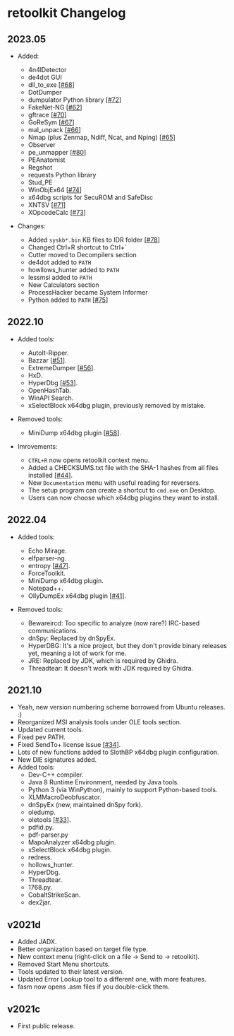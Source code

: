 # retoolkit Changelog

## 2023.05

* Added:
    * 4n4lDetector
    * de4dot GUI
    * dll_to_exe \[[#68](https://github.com/mentebinaria/retoolkit/issues/68)\]
    * DotDumper
    * dumpulator Python library \[[#72](https://github.com/mentebinaria/retoolkit/issues/72)\]
    * FakeNet-NG \[[#62](https://github.com/mentebinaria/retoolkit/issues/62)\]
    * gftrace \[[#70](https://github.com/mentebinaria/retoolkit/issues/70)\]
    * GoReSym \[[#67](https://github.com/mentebinaria/retoolkit/issues/67)\]
    * mal_unpack \[[#66](https://github.com/mentebinaria/retoolkit/issues/66)\]
    * Nmap (plus Zenmap, Ndiff, Ncat, and Nping) \[[#65](https://github.com/mentebinaria/retoolkit/issues/65)\]
    * Observer
    * pe_unmapper \[[#80](https://github.com/mentebinaria/retoolkit/issues/80)\]
    * PEAnatomist
    * Regshot
    * requests Python library
    * Stud_PE
    * WinObjEx64 \[[#74](https://github.com/mentebinaria/retoolkit/issues/74)\]
    * x64dbg scripts for SecuROM and SafeDisc
    * XNTSV \[[#71](https://github.com/mentebinaria/retoolkit/issues/71)\]
    * XOpcodeCalc \[[#73](https://github.com/mentebinaria/retoolkit/issues/73)\]

* Changes:
    * Added `syskb*.bin` KB files to IDR folder \[[#78](https://github.com/mentebinaria/retoolkit/issues/78)\]
    * Changed Ctrl+R shortcut to Ctrl+`
    * Cutter moved to Decompilers section
    * de4dot added to `PATH`
    * howllows_hunter added to `PATH`
    * lessmsi added to `PATH`
    * New Calculators section
    * ProcessHacker became System Informer
    * Python added to `PATH` \[[#75](https://github.com/mentebinaria/retoolkit/issues/75)\]

## 2022.10

* Added tools:
    * AutoIt-Ripper.
    * Bazzar \[[#51](https://github.com/mentebinaria/retoolkit/issues/51)\].
    * ExtremeDumper \[[#56](https://github.com/mentebinaria/retoolkit/issues/56)\].
    * HxD.
    * HyperDbg \[[#53](https://github.com/mentebinaria/retoolkit/issues/53)\].
    * OpenHashTab.
    * WinAPI Search.
    * xSelectBlock x64dbg plugin, previously removed by mistake.

* Removed tools:
    * MiniDump x64dbg plugin \[[#58](https://github.com/mentebinaria/retoolkit/issues/58)\].

* Imrovements:
    * `CTRL+R` now opens retoolkit context menu.
    * Added a CHECKSUMS.txt file with the SHA-1 hashes from all files installed \[[#44](https://github.com/mentebinaria/retoolkit/issues/44)\].
    * New `Documentation` menu with useful reading for reversers.
    * The setup program can create a shortcut to `cmd.exe` on Desktop.
    * Users can now choose which x64dbg plugins they want to install.

## 2022.04

* Added tools:
    * Echo Mirage.
    * elfparser-ng.
    * entropy \[[#47](https://github.com/mentebinaria/retoolkit/issues/47)\].
    * ForceToolkit.
    * MiniDump x64dbg plugin.
    * Notepad++.
    * OllyDumpEx x64dbg plugin \[[#41](https://github.com/mentebinaria/retoolkit/issues/41)\].

* Removed tools:
    * Bewareircd: Too specific to analyze (now rare?) IRC-based communications.
    * dnSpy: Replaced by dnSpyEx.
    * HyperDBG: It's a nice project, but they don't provide binary releases yet, meaning a lot of work for me.
    * JRE: Replaced by JDK, which is required by Ghidra.
    * Threadtear: It doesn't work with JDK required by Ghidra.

## 2021.10

* Yeah, new version numbering scheme borrowed from Ubuntu releases. :)
* Reorganized MSI analysis tools under OLE tools section.
* Updated current tools.
* Fixed pev PATH.
* Fixed SendTo+ license issue \[[#34](https://github.com/mentebinaria/retoolkit/issues/34)\].
* Lots of new functions added to SlothBP x64dbg plugin configuration.
* New DIE signatures added.
* Added tools:
    * Dev-C++ compiler.
    * Java 8 Runtime Environment, needed by Java tools.
    * Python 3 (via WinPython), mainly to support Python-based tools.
    * XLMMacroDeobfuscator.
    * dnSpyEx (new, maintained dnSpy fork).  
    * oledump.
    * oletools \[[#33](https://github.com/mentebinaria/retoolkit/issues/33)\].
    * pdfid.py.
    * pdf-parser.py
    * MapoAnalyzer x64dbg plugin.
    * xSelectBlock x64dbg plugin.
    * redress.
    * hollows_hunter.
    * HyperDbg.
    * Threadtear.
    * 1768.py.
    * CobaltStrikeScan.
    * dex2jar.

## v2021d

* Added JADX.
* Better organization based on target file type.
* New context menu (right-click on a file -> Send to -> retoolkit).
* Removed Start Menu shortcuts.
* Tools updated to their latest version.
* Updated Error Lookup tool to a different one, with more features.
* fasm now opens .asm files if you double-click them.

## v2021c

* First public release.
